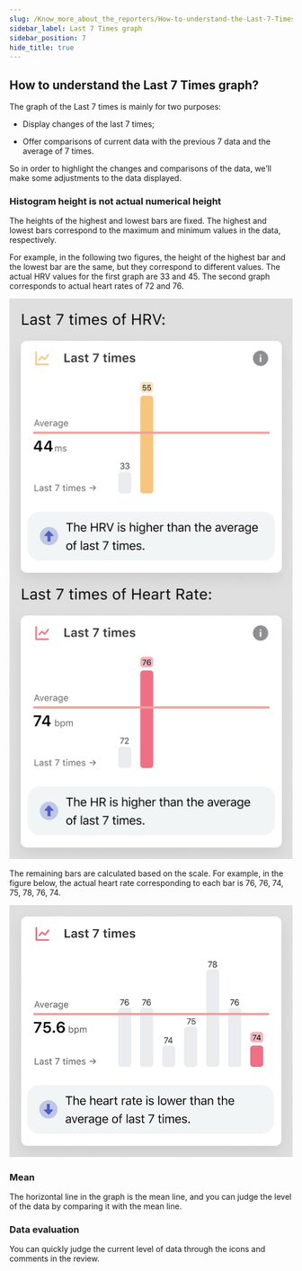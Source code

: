 ```yaml
---
slug: /Know_more_about_the_reporters/How-to-understand-the-Last-7-Times-graph
sidebar_label: Last 7 Times graph
sidebar_position: 7
hide_title: true
---
```


## How to understand the Last 7 Times graph?

The graph of the Last 7 times is mainly for two purposes:

- Display changes of the last 7 times;

- Offer comparisons of current data with the previous 7 data and the average of 7 times.

So in order to highlight the changes and comparisons of the data, we’ll make some adjustments to the data displayed.

### Histogram height is not actual numerical height

The heights of the highest and lowest bars are fixed. The highest and lowest bars correspond to the maximum and minimum values in the data, respectively.


For example, in the following two figures, the height of the highest bar and the lowest bar are the same, but they correspond to different values. The actual HRV values for the first graph are 33 and 45. The second graph corresponds to actual heart rates of 72 and 76.

![Late 7 times of HRV](ImagesK/Late_7_times.jpg)

The remaining bars are calculated based on the scale. For example, in the figure below, the actual heart rate corresponding to each bar is 76, 76, 74, 75, 78, 76, 74.

![Late 7 times of HRV](ImagesK/Late_7_times2.jpg)

### Mean
The horizontal line in the graph is the mean line, and you can judge the level of the data by comparing it with the mean line.


### Data evaluation
You can quickly judge the current level of data through the icons and comments in the review.